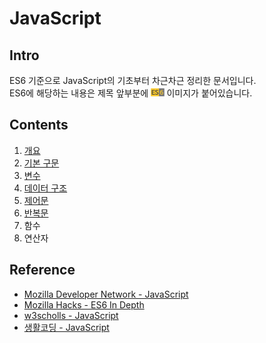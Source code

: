 # JavaScript

## Intro
ES6 기준으로 JavaScript의 기초부터 차근차근 정리한 문서입니다.  
ES6에 해당하는 내용은 제목 앞부분에 <img src="./image/es6.png" height="13" title="ECMAScript6"> 이미지가 붙어있습니다.

## Contents
1. [개요](https://github.com/ryum91/commit/blob/master/JavaScript/contents/01-intro.ko-KR.md)
2. [기본 구문](https://github.com/ryum91/commit/blob/master/JavaScript/contents/02-sentence.ko-KR.md)
3. [변수](https://github.com/ryum91/commit/blob/master/JavaScript/contents/03-variable.ko-KR.md)
4. [데이터 구조](https://github.com/ryum91/commit/blob/master/JavaScript/contents/04-datastructure.ko-KR.md)
5. [제어문](https://github.com/ryum91/commit/blob/master/JavaScript/contents/05-control.ko-KR.md)
6. [반복문](https://github.com/ryum91/commit/blob/master/JavaScript/contents/06-loop.ko-KR.md)
7. 함수
8. 연산자

## Reference
* [Mozilla Developer Network - JavaScript](https://developer.mozilla.org/ko/docs/Web/JavaScript)
* [Mozilla Hacks - ES6 In Depth](https://developer.mozilla.org/ko/docs/Web/JavaScript)
* [w3scholls - JavaScript](http://www.w3schools.com/js/default.asp)
* [생활코딩 - JavaScript](https://opentutorials.org/course/743)